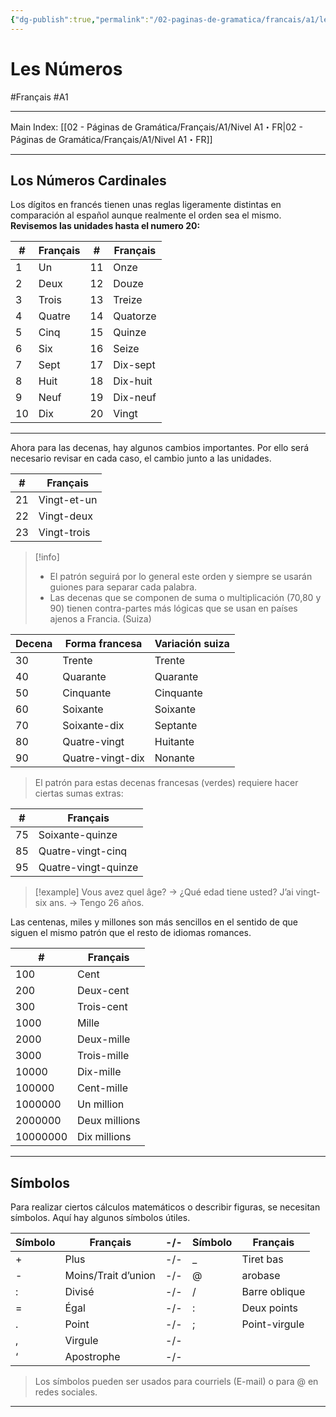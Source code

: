 ```yaml
---
{"dg-publish":true,"permalink":"/02-paginas-de-gramatica/francais/a1/les-numeros/"}
---
```


# Les Números
#Français #A1
___
Main Index: [[02 - Páginas de Gramática/Français/A1/Nivel A1・FR\|02 - Páginas de Gramática/Français/A1/Nivel A1・FR]]
___
## Los Números Cardinales
Los dígitos en francés tienen unas reglas ligeramente distintas en comparación al español aunque realmente el orden sea el mismo. 
**Revisemos las unidades hasta el numero 20:**

| #   | Français | #   | Français |
| --- | -------- | --- | -------- |
| 1   | Un       | 11  | Onze     |
| 2   | Deux     | 12  | Douze    |
| 3   | Trois    | 13  | Treize   |
| 4   | Quatre   | 14  | Quatorze |
| 5   | Cinq     | 15  | Quinze   |
| 6   | Six      | 16  | Seize    |
| 7   | Sept     | 17  | Dix-sept |
| 8   | Huit     | 18  | Dix-huit |
| 9   | Neuf     | 19  | Dix-neuf |
| 10  | Dix      | 20  | Vingt    |

___

Ahora para las decenas, hay algunos cambios importantes. Por ello será necesario revisar en cada caso, el cambio junto a las unidades.

| #   | Français    |
| --- | ----------- |
| 21  | Vingt-et-un |
| 22  | Vingt-deux  |
| 23  | Vingt-trois |

> [!info] 
> - El patrón seguirá por lo general este orden y siempre se usarán guiones para separar cada palabra.
> - Las decenas que se componen de suma o multiplicación (70,80 y 90) tienen contra-partes más lógicas que se usan en países ajenos a Francia. (Suiza)

| Decena | Forma francesa   | Variación suiza |
| ------ | ---------------- | --------------- |
| 30     | Trente           | Trente          |
| 40     | Quarante         | Quarante        |
| 50     | Cinquante        | Cinquante       |
| 60     | Soixante         | Soixante        |
| 70     | Soixante-dix     | Septante        |
| 80     | Quatre-vingt     | Huitante        |
| 90     | Quatre-vingt-dix | Nonante         |

>El patrón para estas decenas francesas (verdes) requiere hacer ciertas sumas extras:

| #   | Français            |
| --- | ------------------- |
| 75  | Soixante-quinze     |
| 85  | Quatre-vingt-cinq   |
| 95  | Quatre-vingt-quinze |


> [!example] 
> Vous avez quel âge? → ¿Qué edad tiene usted?
J’ai vingt-six ans. → Tengo 26 años.

Las centenas, miles y millones son más sencillos en el sentido de que siguen el mismo patrón que el resto de idiomas romances.

| #        | Français      |
| -------- | ------------- |
| 100      | Cent          |
| 200      | Deux-cent     |
| 300      | Trois-cent    |
| 1000     | Mille         |
| 2000     | Deux-mille    |
| 3000     | Trois-mille   |
| 10000    | Dix-mille     |
| 100000   | Cent-mille    |
| 1000000  | Un million    |
| 2000000  | Deux millions |
| 10000000 | Dix millions  |

___
## Símbolos
Para realizar ciertos cálculos matemáticos o describir figuras, se necesitan símbolos. Aquí hay algunos símbolos útiles.

| Símbolo | Français            | -/- | Símbolo | Français      |
| ------- | ------------------- | --- | ------- | ------------- |
| +       | Plus                | -/- | _       | Tiret bas     |
| -       | Moins/Trait d’union | -/- | @       | arobase       |
| :       | Divisé              | -/- | /       | Barre oblique |
| =       | Égal                | -/- | :       | Deux points   |
| .       | Point               | -/- | ;       | Point-virgule |
| ,       | Virgule             | -/- |         |               |
| ‘       | Apostrophe          | -/- |         |               |

>Los símbolos pueden ser usados para courriels (E-mail) o para @ en redes sociales.



___
